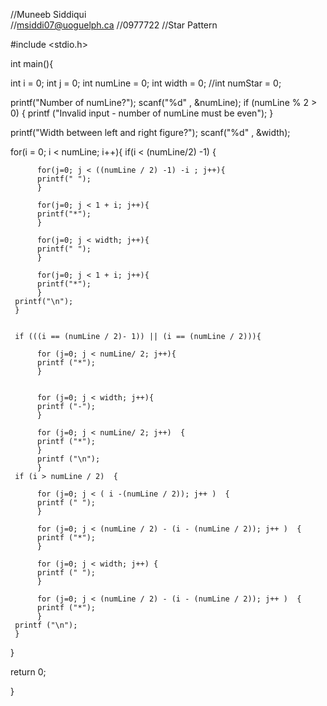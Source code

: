 //Muneeb Siddiqui	
//msiddi07@uoguelph.ca
//0977722
//Star Pattern

#include <stdio.h>

int main(){

int i = 0;
int j = 0;
int numLine = 0;
int width = 0;
//int numStar = 0;

printf("Number of numLine?");
scanf("%d" , &numLine);
if (numLine % 2 > 0)  {
    printf ("Invalid input - number of numLine must be even");
}

printf("Width between left and right figure?");
scanf("%d" , &width);


for(i = 0; i < numLine; i++){
     if(i < (numLine/2) -1)  {

          for(j=0; j < ((numLine / 2) -1) -i ; j++){
          printf(" ");
          }

          for(j=0; j < 1 + i; j++){
          printf("*");
          }

          for(j=0; j < width; j++){
          printf(" ");
          }

          for(j=0; j < 1 + i; j++){
          printf("*");
          }
     printf("\n");
     }


     if (((i == (numLine / 2)- 1)) || (i == (numLine / 2))){ 

          for (j=0; j < numLine/ 2; j++){
          printf ("*");
          }


          for (j=0; j < width; j++){
          printf ("-");
          }

          for (j=0; j < numLine/ 2; j++)  {
          printf ("*");
          }
          printf ("\n");
          }
     if (i > numLine / 2)  {

          for (j=0; j < ( i -(numLine / 2)); j++ )  {
          printf (" ");
          }

          for (j=0; j < (numLine / 2) - (i - (numLine / 2)); j++ )  {
          printf ("*");
          }

          for (j=0; j < width; j++) {
          printf (" ");
          }

          for (j=0; j < (numLine / 2) - (i - (numLine / 2)); j++ )  {
          printf ("*");
          }
     printf ("\n");
     }
}

return 0;

}
